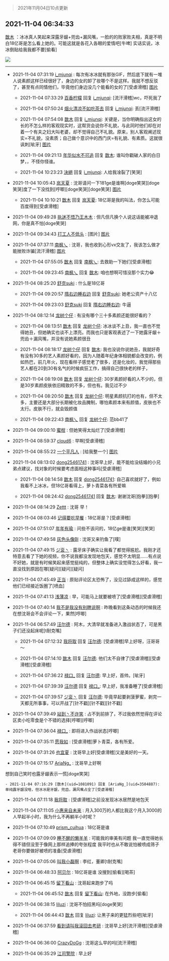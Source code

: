 > 2021年11月04日10点更新
<link rel="stylesheet" href="https://cdn.jsdelivr.net/gh/taotie6/sampleJSON@main/css/photo_show.css">
<meta name="referrer" content="no-referrer" />


 ## 2021-11-04 06:34:33 

 [㪚木](https://www.coolapk.com/feed/31201560?shareKey=NjM2YTIzNGU4NDI5NjE4MzEzZmQ~) ：冰冰真人笑起来深露牙龈+兜齿+漏风嘴，一脸的的败家败夫相，真是不明白18亿哥是怎么看上她的。可能这就是各花入各眼的爱情吧[牛啤]
实话实说，冰冰倒贴给我我都不要[偷看] 

<div class="album">
<img class="img-item" src="http://image.coolapk.com/feed/2019/0515/09/1081091_3748_1897@180x122.gif" />
</div>

 ------- 

- 2021-11-04 07:31:19 [i_mjunqi](uid=399564) : 每次有冰冰就有那张GIF，然后底下就有一堆人说素颜这样已经很好了，身边的女的卸了妆哪个不是这样。我就不想反驳了，甚至有点同情他们，毕竟他们身边没几个能看的女的了[受虐滑稽] [图片](http://image.coolapk.com/feed/2021/1002/21/2049255_a21c35e1_1425_9772@485x640.gif)

    - 2021-11-04 07:33:29 [百香柠檬](uid=2068085) 回复 [i_mjunqi](uid=399564): [流汗滑稽]wc，吓死我了 

    - 2021-11-04 07:50:24 [烟火清凉不如吃茶去](uid=4279524) 回复 [i_mjunqi](uid=399564): 丢[流汗滑稽] 

    - 2021-11-04 07:54:08 [㪚木](uid=1081091) 回复 [i_mjunqi](uid=399564): 关键是，当你明确指出这女的长的不怎么样的客观现实时，这帮货会说你不礼貌，与此同时他们却在对着一个有夫之妇大叫老婆，却不觉得自己不礼貌。原来，别人客观阐述现实=不礼貌，没素质；自己做个意识中的西门庆=有礼貌、有素质。这就很讽刺[呲牙] [图片](http://image.coolapk.com/feed/2020/0606/14/1081091_39c516f3_5623_1393@320x180.gif)

    - 2021-11-04 09:21:13 [年华似水不可追](uid=625421) 回复 [㪚木](uid=1081091): 谁叫你戳破人家的白日梦，，不怪你怪谁。 

    - 2021-11-04 10:23:23 [決絕](uid=2288436) 回复 [i_mjunqi](uid=399564): 人给我凎裂了[笑哭] 

- 2021-11-04 10:05:43 [岚天夏](uid=1974131) : 沈哥请问一下181ge是谁啊[doge笑哭][doge笑哭]度了一下没找到[哼唧][doge笑哭][doge笑哭] [图片](http://image.coolapk.com/feed/2021/1104/10/1974131_8a8ab391_1541_6458@1080x2340.jpeg)

    - 2021-11-04 10:10:21 [㪚木](uid=1081091) 回复 [岚天夏](uid=1974131): 18亿哥是我的叫法，你怎么可能百度得到[受虐滑稽] 

- 2021-11-04 09:49:28 [执迷不悟乃王木木](uid=2085738) : 但凡但凡换个人说这话能被冲退网，你是真不怕[doge笑哭] 

- 2021-11-04 09:34:43 [打工人不低头](uid=1398190) : [图片] [图片](http://image.coolapk.com/feed/2021/1104/09/1398190_c7f2c69c_9681_9047@594x398.jpeg)

- 2021-11-04 07:37:11 [南枫乀](uid=764080) : 沈哥，我也收到心形vx交友了，我该怎么做才能挫败诈骗[流汗滑稽] [图片](http://image.coolapk.com/feed/2021/1104/07/764080_2631_0321@826x1102.jpg)

    - 2021-11-04 07:55:05 [㪚木](uid=1081091) 回复 [南枫乀](uid=764080): 去救助一下她们[受虐滑稽] 

    - 2021-11-04 09:23:45 [南枫乀](uid=764080) 回复 [㪚木](uid=1081091): 咱也想啊可惜没那个实力😂 

- 2021-11-04 08:25:20 [舒克suki](uid=1604292) : 什么是18亿哥 

    - 2021-11-04 09:20:57 [隋右边睡右边](uid=3621699) 回复 [舒克suki](uid=1604292): 她老公资产十八亿 

    - 2021-11-04 09:23:03 [舒克suki](uid=1604292) 回复 [隋右边睡右边](uid=3621699): 牛逼 

- 2021-11-04 08:12:14 [龙树个仔](uid=245284) : 有没有哪个三十多素颜还能很好看的？ 

    - 2021-11-04 08:13:51 [㪚木](uid=1081091) 回复 [龙树个仔](uid=245284): 冰冰谈不上丑，我一直也不觉得她丑，但她确实也谈不上漂亮。而我也只是客观表述了一下她露牙龈＋兜齿＋漏风嘴，并没有说她素颜很丑 

    - 2021-11-04 08:18:17 [龙树个仔](uid=245284) 回复 [㪚木](uid=1081091): 我也没说你说她丑，我就好奇有没有30多的艺人素颜好看的，因为人随着年纪身体相貌都会改变的，例如热巴，前几年火，现在看样子感觉老了很多，还是化妆的，我觉得那些艺人都在20到30有名气的时候疯狂工作，搞得自己很快老的样子， 

    - 2021-11-04 08:19:08 [㪚木](uid=1081091) 回复 [龙树个仔](uid=245284): 30岁素颜好看的人不少的，但是30岁素颜皮肤依旧精致的不多，但也有。我见过不少 

    - 2021-11-04 08:20:50 [㪚木](uid=1081091) 回复 [龙树个仔](uid=245284): 明星素颜抗打的也有，但不太多，主要还是大部分长期被化妆品腌制，哪怕素颜本来有颜值，皮肤也不太行。皮肤不行，就会毁颜值 

    - 2021-11-04 09:22:43 [南枫乀](uid=764080) 回复 [龙树个仔](uid=245284): 范bb41了 

- 2021-11-04 09:00:10 [蜜柑](uid=1097842) : 但她笑得太灿烂了[受虐滑稽] 

- 2021-11-04 08:59:37 [cloud6](uid=852635) : 早啊[受虐滑稽] 

- 2021-11-04 08:55:22 [一个平凡人](uid=2373057) : [给我整一个] [图片](http://image.coolapk.com/feed/2021/1104/08/2373057_dcea71c7_7321_2716@1080x1070.jpeg)

- 2021-11-04 08:13:02 [dong25461741](uid=1268657) : 沈哥早上好，能不能给没结婚的小兄弟点建议，找对象的时候要考虑面相这种事吗[受虐滑稽] 

    - 2021-11-04 08:14:58 [㪚木](uid=1081091) 回复 [dong25461741](uid=1268657): 自己喜欢就好了，例如我看不上冰冰，但18亿哥看得上，萝卜青菜各有所爱嘛 

    - 2021-11-04 08:24:42 [dong25461741](uid=1268657) 回复 [㪚木](uid=1081091): 谢谢沈哥[抱拳][抱拳] 

- 2021-11-04 08:14:29 [Zettt](uid=1188919) : 沈哥 早！ 

- 2021-11-04 08:03:46 [记得要吃早餐](uid=4374824) : 18亿哥是？[受虐滑稽] 

- 2021-11-04 07:51:07 [年年有瑜](uid=3549248) : 问些不该问的，18亿ge是谁[笑哭][笑哭] 

- 2021-11-04 07:49:58 [灰色头像Bl](uid=675541) : 沈哥又来钓鱼了[噗] 

- 2021-11-04 07:49:15 [ジ衮丶](uid=494451) : 露牙床子确实让我看了都觉得尴尬。我刚才还特意去看了下她的视频，你不说我都没发现地包天，感觉不太明显……有点说不好她，就是有时候笑起来感觉挺纯的，但整体上确实没觉得怎么好看，我一直没找到原因在哪[疑问][疑问][疑问] 

- 2021-11-04 07:45:49 [正当](uid=1725957) : 原贴评论区太恐怖了，没见过舔成这样的，感觉他们已经接近饭圈了[喷血] 

- 2021-11-04 07:41:13 [浅薄凉](uid=1630624) : 早，可能马上就要被喷了[受虐滑稽][受虐滑稽] 

- 2021-11-04 07:40:14 [我不是我没有别瞎说啊](uid=2231912) : 昨晚看到这条动态的时候我还在想沈哥会不会评论一下，果然[哼唧] 

- 2021-11-04 06:57:49 [汪尔德](uid=1595236) : 阿木，大清早就准备进入激战状态了，可是黑子们还没起床呢[t耐克嘴] 

    - 2021-11-04 07:12:32 [我将取](uid=2640994) 回复 [汪尔德](uid=1595236): [受虐滑稽]早上好呀，汪哥哥～ 

    - 2021-11-04 07:14:10 [㪚木](uid=1081091) 回复 [汪尔德](uid=1595236): 他们太不自律了[受虐滑稽][受虐滑稽][受虐滑稽] 

    - 2021-11-04 07:36:22 [禄口_](uid=1005884) 回复 [汪尔德](uid=1595236): 早上好，首帅。[呲牙] 

    - 2021-11-04 07:39:39 [汪尔德](uid=1595236) 回复 [禄口_](uid=1005884): 早上好，我准备睡了[受虐滑稽] 

    - 2021-11-04 07:39:57 [ジ衮丶](uid=494451) 回复 [汪尔德](uid=1595236): 毕竟早起要剥菠萝蜜，剥完一天都无所事事，可以开战了[针不戳][针不戳][针不戳] 

- 2021-11-04 07:39:49 [站到丶不许笑](uid=1165627) : 占不到前排了，不过我依然觉得在评论区卖小吃零食是个不错的选择[哼唧][哼唧] 

- 2021-11-04 07:36:04 [禄口_](uid=1005884) : 即将进入作战状态[哼唧] 

- 2021-11-04 07:35:11 [愿我如](uid=3364757) : [受虐滑稽]萝卜青菜，各有所爱。 

- 2021-11-04 07:31:26 [也宜夏](uid=525398) : 沈哥早上好[受虐滑稽]又是美好的一天。 

- 2021-11-04 07:15:17 [AriaNg_](uid=3504887) : 沈哥早上好啊

想到自己笑时也露牙龈表示一慌[doge笑哭] 

    - 2021-11-04 07:16:29 [㪚木](uid=1081091) 回复 [AriaNg_](uid=3504887): 单纯露牙龈没啥，但冰冰是牙龈，兜齿，漏风嘴占全了[受虐滑稽] 

- 2021-11-04 07:11:18 [我将取](uid=2640994) : [受虐滑稽]之前没发现冰冰居然是地包天 

- 2021-11-04 07:11:05 [小惠来自未来](uid=847097) : 月入300万的人都比我这个月入3000的人早起半小时，我为什么不再躺半小时呢？ 

- 2021-11-04 07:10:49 [prism_cuihua](uid=1243854) : 18亿哥是谁 

- 2021-11-04 07:09:09 [睡不醒的懒羊羊](uid=4242505) : 可能我的审美有问题 我一直觉得她长得不错但没至于像网上那样追捧的夸张程度 我平时也从不敢说怕被喷成筛子 老哥你要做好被喷的准备[受虐滑稽] 

- 2021-11-04 07:05:06 [叫我小磊啊](uid=1098357) : 李红，董卿[t耐克嘴] 

- 2021-11-04 06:48:33 [阿贝尔](uid=717920) : 18亿哥是谁 没搜到[偷看][喝茶] 

- 2021-11-04 06:45:15 [留下看山](uid=1654131) : 沈哥起来跑步了吗 

    - 2021-11-04 06:45:52 [㪚木](uid=1081091) 回复 [留下看山](uid=1654131): 在外地，没跑步[偷看] 

- 2021-11-04 06:38:15 [liluzi](uid=3499639) : 沈哥不怕招黑吗[doge笑哭] 

    - 2021-11-04 06:44:43 [㪚木](uid=1081091) 回复 [liluzi](uid=3499639): 让黑子来的更猛烈些吧[呲牙] 

- 2021-11-04 06:37:59 [看到请叫我滚回去考研](uid=3241499) : 沈哥早上好[流汗滑稽][受虐滑稽] 

- 2021-11-04 06:36:00 [CrazyDoGg](uid=1508206) : 沈哥这么早的吗[流汗滑稽] 

- 2021-11-04 06:35:29 [江司警院](uid=1105985) : 早上好 

